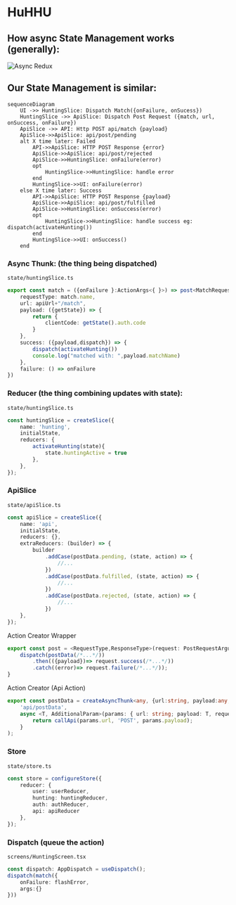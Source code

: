 # HuHHU

## How async State Management works (generally):
![Async Redux](docs/reduxasyncdataflowdiagram-fromReduxToolkit.gif)

## Our State Management is similar:
```mermaid
sequenceDiagram
    UI ->> HuntingSlice: Dispatch Match({onFailure, onSucess})
    HuntingSlice ->> ApiSlice: Dispatch Post Request ({match, url, onSuccess, onFailure})
    ApiSlice ->> API: Http POST api/match {payload}
    ApiSlice->>ApiSlice: api/post/pending
    alt X time later: Failed
        API->>ApiSlice: HTTP POST Response {error}
        ApiSlice->>ApiSlice: api/post/rejected
        ApiSlice->>HuntingSlice: onFailure(error)
        opt
            HuntingSlice->>HuntingSlice: handle error 
        end
        HuntingSlice->>UI: onFailure(error)
    else X time later: Success
        API->>ApiSlice: HTTP POST Response {payload}
        ApiSlice->>ApiSlice: api/post/fulfilled
        ApiSlice->>HuntingSlice: onSuccess(error)
        opt
            HuntingSlice->>HuntingSlice: handle success eg: dispatch(activateHunting())
        end
        HuntingSlice->>UI: onSuccess()
    end
```

### Async Thunk: (the thing being dispatched)
`state/huntingSlice.ts`
```typescript
export const match = ({onFailure }:ActionArgs<{ }>) => post<MatchRequest,MatchResponse>({
    requestType: match.name,
    url: apiUrl+"/match",
    payload: ({getState}) => {
        return {
            clientCode: getState().auth.code
        }
    },
    success: ({payload,dispatch}) => {
        dispatch(activateHunting())
        console.log("matched with: ",payload.matchName)
    },
    failure: () => onFailure
})
```


### Reducer (the thing combining updates with state):
`state/huntingSlice.ts`
```typescript
const huntingSlice = createSlice({
    name: 'hunting',
    initialState,
    reducers: {
        activateHunting(state){
            state.huntingActive = true
        },
    },
});
```

### ApiSlice
`state/apiSlice.ts`
```typescript
const apiSlice = createSlice({
    name: 'api',
    initialState,
    reducers: {},
    extraReducers: (builder) => {
        builder
            .addCase(postData.pending, (state, action) => {
                //...
            })
            .addCase(postData.fulfilled, (state, action) => {
                //...
            })
            .addCase(postData.rejected, (state, action) => {
                //...
            })
    },
});
```
Action Creator Wrapper
```typescript
export const post = <RequestType,ResponseType>(request: PostRequestArguments<RequestType,ResponseType>) =>  async (dispatch, getState)=> {
    dispatch(postData(/*...*/))
        .then(({payload})=> request.success(/*...*/))
        .catch((error)=> request.failure(/*...*/));
}
```

Action Creator (Api Action)
```typescript
export const postData = createAsyncThunk<any, {url:string, payload:any,  requestType: string}>(
    'api/postData',
    async <T, AdditionalParam>(params: { url: string; payload: T, requestType:string }) => {
        return callApi(params.url, 'POST', params.payload);
    }
);
```

### Store
`state/store.ts`
```typescript
const store = configureStore({
    reducer: {
        user: userReducer,
        hunting: huntingReducer,
        auth: authReducer,
        api: apiReducer
    },
});
```


### Dispatch (queue the action)
`screens/HuntingScreen.tsx`
```typescript
const dispatch: AppDispatch = useDispatch();
dispatch(match({
    onFailure: flashError,
    args:{}
}))
```

